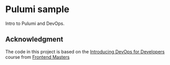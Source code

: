 # Pulumi sample

Intro to Pulumi and DevOps.

## Acknowledgment
The code in this project is based on the [Introducing DevOps for Developers](https://frontendmasters.com/courses/devops/) course from [Frontend Masters](https://frontendmasters.com)
